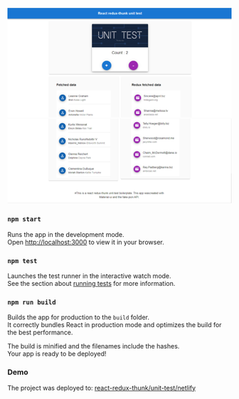 
![Counter](src/images/counter.png)
![Users api](src/images/users.png)

### `npm start`

Runs the app in the development mode.\
Open [http://localhost:3000](http://localhost:3000) to view it in your browser.

### `npm test`

Launches the test runner in the interactive watch mode.\
See the section about [running tests](https://facebook.github.io/create-react-app/docs/running-tests) for more information.


### `npm run build`

Builds the app for production to the `build` folder.\
It correctly bundles React in production mode and optimizes the build for the best performance.

The build is minified and the filenames include the hashes.\
Your app is ready to be deployed!


### Demo

The project was deployed to: [react-redux-thunk/unit-test/netlify](https://6299ddacc88e1551cef5b4cc--frabjous-basbousa-225c17.netlify.app/)

